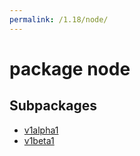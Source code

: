 ```yaml
---
permalink: /1.18/node/
---
```


# package node



## Subpackages

* [v1alpha1](node-v1alpha1.md)
* [v1beta1](node-v1beta1.md)